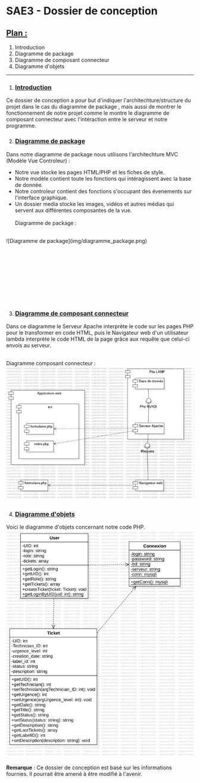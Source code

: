# SAE3 - Dossier de conception 

## <ins>Plan :</ins>
1) Introduction
2) Diagramme de package
3) Diagramme de composant connecteur
4) Diagramme d'objets

***

1) ### <ins>Introduction</ins>

Ce dossier de conception a pour but d'indiquer l'architechture/structure du projet dans le cas du diagramme de package , mais aussi de montrer le fonctionnement de notre projet comme le montre le diagramme de composant connecteur avec l'intéraction entre le serveur et notre programme.

2) ### <ins>Diagramme de package</ins>
Dans notre diagramme de package nous utilisons l'architechture MVC (Modèle Vue Controleur) :
* Notre vue stocke les pages HTML/PHP et les fiches de style.
* Notre modèle contient toute les fonctions qui intéragissent avec la base de donnée.
* Notre controleur contient des fonctions s'occupant des évenements sur l'interface graphique.
* Un dossier media stocke les images, vidéos et autres médias qui servent aux différentes composantes de la vue.<br><br>
Diagramme de package :
<br>
![Diagramme de package](img/diagramme_package.png)
<br>
<br>
<br>
<br>
<br>
<br>
<br>
<br>
<br>
<br>

3) ### <ins>Diagramme de composant connecteur</ins>

Dans ce diagramme le Serveur Apache interprète le code sur les pages PHP pour le transformer en code HTML, puis le Navigateur web d'un utilisateur lambda interprète le code HTML de la page grâce aux requête que celui-ci envois au serveur.
<br><br>

Diagramme composant connecteur :
![Diagramme de composant connecteur](img/diagramme_composant_connecteur.png)

4) ### <ins>Diagramme d'objets</ins>

Voici le diagramme d'objets concernant notre code PHP.
![Diagramme d'objets](img/conception__objet_PHP.png)

**Remarque** : Ce dossier de conception est basé sur les informations fournies. Il pourrait être amené à être modifié à l'avenir.